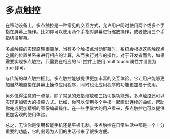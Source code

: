 # 多点触控
在移动设备上，多点触控是一种常见的交互方式，允许用户同时使用两个或多个手指在屏幕上操作。比如你可以使用两个手指对屏幕进行缩放操作，或者使用三个手指切换屏幕。

多点触控的实现原理很简单，当有多个触摸点滑动屏幕时，系统会根据这些触摸点之间的位置关系来进行相应的计算，从而执行对应的操作。对于开发者而言，如果需要实现多点触控，只需要在相应的 UI 控件上使用 multitouch 属性并设置为 true 即可。

与传统的单点触控相比，多点触控能够提供更加丰富的交互体验。它让用户能够更加自然地直接在屏幕上操作应用程序，同时也让应用程序的功能更加易于使用。

另外值得注意的一点是，除了常见的双指缩放和三指切换功能外，多点触控还可以实现更加强大的操控方式。比如，你可以使用多个手指一起画出连续的曲线，帮助你完成更加精细的图像编辑操作。在一些手掌大的用户看来，多点触控也可以提供更加客观的使用体验。

总之，无论你是使用智能手机还是平板电脑，多点触控在日常生活中都是一个十分重要的功能，它的出现为人们的生活带来了很多方便。